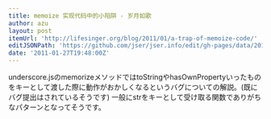 ```yaml
---
title: memoize 实现代码中的小陷阱 - 岁月如歌
author: azu
layout: post
itemUrl: 'http://lifesinger.org/blog/2011/01/a-trap-of-memoize-code/'
editJSONPath: 'https://github.com/jser/jser.info/edit/gh-pages/data/2011/01/index.json'
date: '2011-01-27T19:48:00Z'
---
```

underscore.jsのmemorizeメソッドではtoStringやhasOwnPropertyいったものをキーとして渡した際に動作がおかしくなるというバグについての解説。(既にバグ提出はされているそうです)
一般にstrをキーとして受け取る関数でありがちなパターンとなってそうです。
